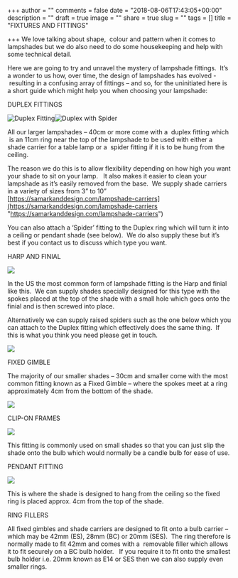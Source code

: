 +++
author = ""
comments = false
date = "2018-08-06T17:43:05+00:00"
description = ""
draft = true
image = ""
share = true
slug = ""
tags = []
title = "FIXTURES AND FITTINGS"

+++
We love talking about shape,  colour and pattern when it comes to lampshades but we do also need to do some housekeeping and help with some technical detail.

Here we are going to try and unravel the mystery of lampshade fittings.  It’s a wonder to us how, over time, the design of lampshades has evolved -  resulting in a confusing array of fittings – and so, for the uninitiated here is a short guide which might help you when choosing your lampshade:

DUPLEX FITTINGS

![](/uploads/2018/08/08/IMG_0389.JPG "Duplex Fitting")![](/uploads/2018/08/08/IMG_0391.JPG "Duplex with Spider")

All our larger lampshades – 40cm or more come with a  duplex fitting which  is an 11cm ring near the top of the lampshade to be used with either a shade carrier for a table lamp or a  spider fitting if it is to be hung from the ceiling.

The reason we do this is to allow flexibility depending on how high you want your shade to sit on your lamp.   It also makes it easier to clean your lampshade as it’s easily removed from the base.  We supply shade carriers in a variety of sizes from 3” to 10” [https://samarkanddesign.com/lampshade-carriers](https://samarkanddesign.com/lampshade-carriers "https://samarkanddesign.com/lampshade-carriers")

You can also attach a ‘Spider’ fitting to the Duplex ring which will turn it into a ceiling or pendant shade (see below).  We do also supply these but it’s best if you contact us to discuss which type you want.

HARP AND FINIAL

![](/uploads/2018/08/08/IMG_0390.JPG)

In the US the most common form of lampshade fitting is the Harp and finial like this.  We can supply shades specially designed for this type with the spokes placed at the top of the shade with a small hole which goes onto the finial and is then screwed into place.

Alternatively we can supply raised spiders such as the one below which you can attach to the Duplex fitting which effectively does the same thing.  If this is what you think you need please get in touch.

![](/uploads/2018/08/08/IMG_0392.JPG)

FIXED GIMBLE

The majority of our smaller shades – 30cm and smaller come with the most common fitting known as a Fixed Gimble – where the spokes meet at a ring approximately 4cm from the bottom of the shade.

![](/uploads/2018/08/08/IMG_0394.JPG)

CLIP-ON FRAMES

![](/uploads/2018/08/08/IMG_0435.JPG)

This fitting is commonly used on small shades so that you can just slip the shade onto the bulb which would normally be a candle bulb for ease of use.

PENDANT FITTING

![](/uploads/2018/08/08/IMG_0393.JPG)

This is where the shade is designed to hang from the ceiling so the fixed ring is placed approx. 4cm from the top of the shade.

RING FILLERS

All fixed gimbles and shade carriers are designed to fit onto a bulb carrier – which may be 42mm (ES), 28mm (BC) or 20mm (SES).  The ring therefore is normally made to fit 42mm and comes with a  removable filler which allows it to fit securely on a BC bulb holder.   If you require it to fit onto the smallest bulb holder i.e. 20mm known as E14 or SES then we can also supply even smaller rings.